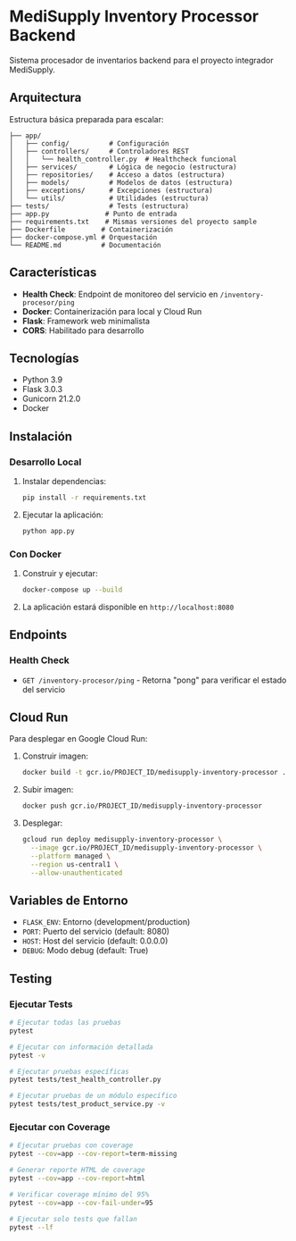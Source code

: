 # MediSupply Inventory Processor Backend

Sistema procesador de inventarios backend para el proyecto integrador MediSupply.

## Arquitectura

Estructura básica preparada para escalar:

```
├── app/
│   ├── config/          # Configuración
│   ├── controllers/     # Controladores REST
│   │   └── health_controller.py  # Healthcheck funcional
│   ├── services/        # Lógica de negocio (estructura)
│   ├── repositories/    # Acceso a datos (estructura)
│   ├── models/          # Modelos de datos (estructura)
│   ├── exceptions/      # Excepciones (estructura)
│   └── utils/           # Utilidades (estructura)
├── tests/               # Tests (estructura)
├── app.py              # Punto de entrada
├── requirements.txt    # Mismas versiones del proyecto sample
├── Dockerfile         # Containerización
├── docker-compose.yml # Orquestación
└── README.md          # Documentación
```

## Características

- **Health Check**: Endpoint de monitoreo del servicio en `/inventory-procesor/ping`
- **Docker**: Containerización para local y Cloud Run
- **Flask**: Framework web minimalista
- **CORS**: Habilitado para desarrollo

## Tecnologías

- Python 3.9
- Flask 3.0.3
- Gunicorn 21.2.0
- Docker

## Instalación

### Desarrollo Local

1. Instalar dependencias:
   ```bash
   pip install -r requirements.txt
   ```

2. Ejecutar la aplicación:
   ```bash
   python app.py
   ```

### Con Docker

1. Construir y ejecutar:
   ```bash
   docker-compose up --build
   ```

2. La aplicación estará disponible en `http://localhost:8080`

## Endpoints

### Health Check
- `GET /inventory-procesor/ping` - Retorna "pong" para verificar el estado del servicio

## Cloud Run

Para desplegar en Google Cloud Run:

1. Construir imagen:
   ```bash
   docker build -t gcr.io/PROJECT_ID/medisupply-inventory-processor .
   ```

2. Subir imagen:
   ```bash
   docker push gcr.io/PROJECT_ID/medisupply-inventory-processor
   ```

3. Desplegar:
   ```bash
   gcloud run deploy medisupply-inventory-processor \
     --image gcr.io/PROJECT_ID/medisupply-inventory-processor \
     --platform managed \
     --region us-central1 \
     --allow-unauthenticated
   ```

## Variables de Entorno

- `FLASK_ENV`: Entorno (development/production)
- `PORT`: Puerto del servicio (default: 8080)
- `HOST`: Host del servicio (default: 0.0.0.0)
- `DEBUG`: Modo debug (default: True)

## Testing

### Ejecutar Tests

```bash
# Ejecutar todas las pruebas
pytest

# Ejecutar con información detallada
pytest -v

# Ejecutar pruebas específicas
pytest tests/test_health_controller.py

# Ejecutar pruebas de un módulo específico
pytest tests/test_product_service.py -v
```

### Ejecutar con Coverage

```bash
# Ejecutar pruebas con coverage
pytest --cov=app --cov-report=term-missing

# Generar reporte HTML de coverage
pytest --cov=app --cov-report=html

# Verificar coverage mínimo del 95%
pytest --cov=app --cov-fail-under=95

# Ejecutar solo tests que fallan
pytest --lf
```